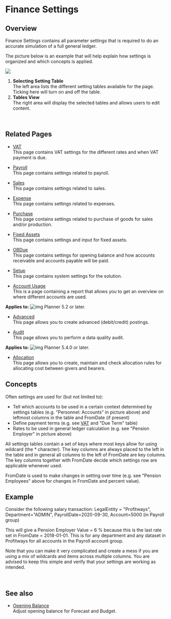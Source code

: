 # Finance Settings
## Overview
Finance Settings contains all parameter settings that is required to do an accurate simulation of a full general ledger.

The picture below is an example that will help explain how settings is organized and which concepts is applied.

![](https://profitbasedocs.blob.core.windows.net/plannerimages/finance-settings-payroll.jpg)

1. **Selecting Setting Table**<br/>The left area lists the different setting tables available for the page. Ticking here will turn on and off the table.
2. **Tables View**<br/>The right area will display the selected tables and allows users to edit content.
<br/>

## Related Pages
- [VAT](../../workbooks/financial-planning/finance-settings/vat.md)<br/>
This page contains VAT settings for the different rates and when VAT payment is due.

- [Payroll](../../workbooks/financial-planning/finance-settings/payroll.md)<br/>
This page contains settings related to payroll.

- [Sales](../../workbooks/financial-planning/finance-settings/sales.md)<br/>
This page contains settings related to sales.

- [Expense](../../workbooks/financial-planning/finance-settings/expense.md)<br/>
This page contains settings related to expenses.

- [Purchase](../../workbooks/financial-planning/finance-settings/purchase.md)<br/>
This page contains settings related to purchase of goods for sales and/or production.

- [Fixed Assets](../../workbooks/financial-planning/finance-settings/fixed-assets.md)<br/>
This page contains settings and input for fixed assets.

- [OBDue](../../workbooks/financial-planning/finance-settings/obdue.md)<br/>
This page contains settings for opening balance and how accounts receivable and accounts payable will be paid.

- [Setup](../../workbooks/financial-planning/finance-settings/setup.md)<br/>
This page contains system settings for the solution.

- [Account Usage](../../workbooks/financial-planning/finance-settings/account-usage.md)<br/>
This is a page containing a report that allows you to get an overview on where different accounts are used.

**Applies to:** ![img](https://profitbasedocs.blob.core.windows.net/icons/yes-icon.png) Planner 5.2 or later.

- [Advanced](../../workbooks/financial-planning/finance-settings/advanced.md)<br/>
This page allows you to create advanced (debit/credit) postings.

- [Audit](../../workbooks/financial-planning/finance-settings/audit.md)<br/>
This page allows you to perform a data quality audit.

**Applies to:** ![img](https://profitbasedocs.blob.core.windows.net/icons/yes-icon.png) Planner 5.4.0 or later.

- [Allocation](../../workbooks/financial-planning/finance-settings/allocation.md)<br/>
This page allows you to create, maintain and check allocation rules for allocating cost between givers and bearers.

## Concepts

Often settings are used for (but not limited to):
- Tell which accounts to be used in a certain context determined by settings tables (e.g. "Personnel: Accounts" in picture above) and leftmost columns in the table and FromDate (if present)
- Define payment terms (e.g. see [VAT](finance-settings/vat.md) and "Due Term" table)
- Rates to be used in general ledger calculation (e.g. see "Pension Employer" in picture above)

All settings tables contain a set of keys where most keys allow for using wildcard (the * character). The key columns are always placed to the left in the table and in general all columns to the left of FromDate are key columns. The key columns together with FromDate decide which settings row are applicable whenever used.

FromDate is used to make changes in setting over time (e.g. see "Pension Employees" above for changes in FromDate and percent value).

## Example

Consider the following salary transaction:
LegalEntity = "Profitways", Department="ADMIN", PayrollDate=2020-09-30, Account=5000 (in Payroll group)

This will give a Pension Employer Value = 6 % because this is the last rate set in FromDate = 2018-01-01. This is for any department and any dataset in Profitways for all accounts in the Payroll account group.

Note that you can make it very complicated and create a mess if you are using a mix of wildcards and items across multiple columns. You are advised to keep this simple and verify that your settings are working as intended.

<br/>

## See also
-  [Opening Balance](../../workbooks/financial-planning/opening-balance.md)<br/>
Adjust opening balance for Forecast and Budget.

<br/>
